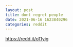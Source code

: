 ```yaml
--- 
layout: post 
title: dont regret people 
date: 2021-06-16 1623840296 
categories: reddit 
--- 
```

https://redd.it/o11yig